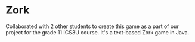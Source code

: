 # Zork
Collaborated with 2 other students to create this game as a part of our project for the grade 11 ICS3U course.  It's a text-based Zork game in Java. 

